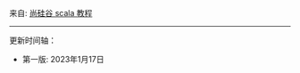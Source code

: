 
来自: [尚硅谷 scala 教程](https://www.bilibili.com/video/BV1Xh411S7bP/)

---------------------------------------------

更新时间轴：

- 第一版: 2023年1月17日